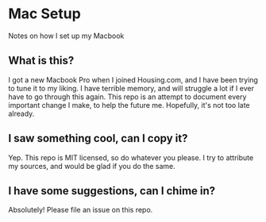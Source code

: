 # Mac Setup
Notes on how I set up my Macbook

## What is this?
I got a new Macbook Pro when I joined Housing.com, and I have been trying to tune it to my liking. I have terrible memory, and will struggle a lot if I ever have to go through this again. This repo is an attempt to document every important change I make, to help the future me. Hopefully, it's not too late already.

## I saw something cool, can I copy it?
Yep. This repo is MIT licensed, so do whatever you please. I try to attribute my sources, and would be glad if you do the same.

## I have some suggestions, can I chime in?
Absolutely! Please file an issue on this repo.
